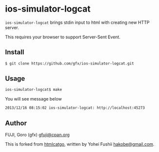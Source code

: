 # ios-simulator-logcat

`ios-simulator-logcat` brings stdin input to html with creating new HTTP server.

This requires your browser to support Server-Sent Event.

## Install

```sh
$ git clone https://github.com/gfx/ios-simulator-logcat.git
```

## Usage

```sh
ios-simulator-logcat$ make
```

You will see message below

```sh
2013/12/16 08:15:02 ios-simulator-logcat: http://localhost:45273
```

## Author

FUJI, Goro (gfx) <gfuji@cpan.org>

This is forked from [htmlcatgo](https://github.com/hakobe/htmlcatgo), written by Yohei Fushii <hakobe@gmail.com>.
